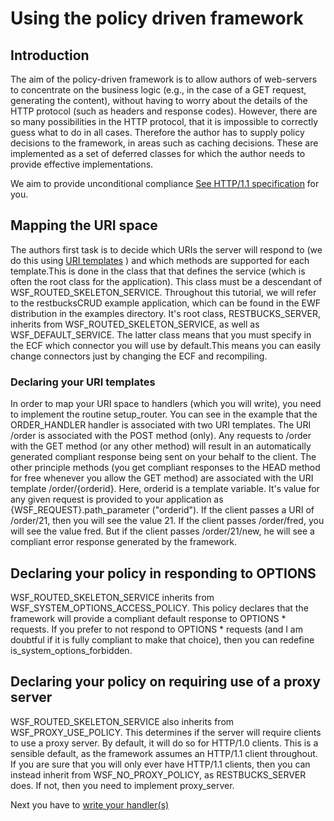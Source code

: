 # Using the policy driven framework

## Introduction

The aim of the policy-driven framework is to allow authors of web-servers to concentrate on the business logic (e.g., in the case of a GET request, generating the content), without having to worry about the details of the HTTP protocol (such as headers and response codes). However, there are so many possibilities in the HTTP protocol, that it is impossible to correctly guess what to do in all cases. Therefore the author has to supply policy decisions to the framework, in areas such as caching decisions. These are implemented as a set of deferred classes for which the author needs to provide effective implementations.

We aim to provide unconditional compliance [See HTTP/1.1 specification](http://www.w3.org/Protocols/rfc2616/rfc2616-sec1.html#sec1) for you.

## Mapping the URI space

The authors first task is to decide which URIs the server will respond to (we do this using [URI templates](http://tools.ietf.org/html/rfc6570) ) and which methods are supported for each template.This is done in the class that that defines the service (which is often the root class for the application). This class must be a descendant of WSF_ROUTED_SKELETON_SERVICE. Throughout this tutorial, we will refer to the restbucksCRUD example application, which can be found in the EWF distribution in the examples directory. It's root class, RESTBUCKS_SERVER, inherits from WSF_ROUTED_SKELETON_SERVICE, as well as WSF_DEFAULT_SERVICE. The latter class means that you must specify in the ECF which connector you will use by default.This means you can easily change connectors just by changing the ECF and recompiling.

### Declaring your URI templates

In order to map your URI space to handlers (which you will write), you need to implement the routine setup_router. You can see in the example that the ORDER_HANDLER handler is associated with two URI templates. The URI /order is associated with the POST method (only). Any requests to /order with the GET method (or any other method) will result in an automatically generated compliant response being sent on your behalf to the client. The other principle methods (you get compliant responses to the HEAD method for free whenever you allow the GET method) are associated with the URI template /order/{orderid}. Here, orderid is a template variable. It's value for any given request is provided to your application as {WSF_REQUEST}.path_parameter ("orderid"). If the client passes a URI of /order/21, then you will see the value 21. If the client passes /order/fred, you will see the value fred. But if the client passes /order/21/new, he will see a compliant error response generated by the framework.

## Declaring your policy in responding to OPTIONS

WSF_ROUTED_SKELETON_SERVICE inherits from WSF_SYSTEM_OPTIONS_ACCESS_POLICY. This policy declares that the framework will provide a compliant default response to OPTIONS * requests. If you prefer to not respond to OPTIONS * requests (and I am doubtful if it is fully compliant to make that choice), then you can redefine 
is_system_options_forbidden.

## Declaring your policy on requiring use of a proxy server

WSF_ROUTED_SKELETON_SERVICE also inherits from WSF_PROXY_USE_POLICY. This determines if the server will require clients to use a proxy server. By default, it will do so for HTTP/1.0 clients. This is a sensible default, as the framework assumes an HTTP/1.1 client throughout. If you are sure that you will only ever have HTTP/1.1 clients, then you can instead inherit from WSF_NO_PROXY_POLICY, as RESTBUCKS_SERVER does. If not, then you need to implement proxy_server.

Next you have to [write your handler(s)](./Writing-the-handlers)